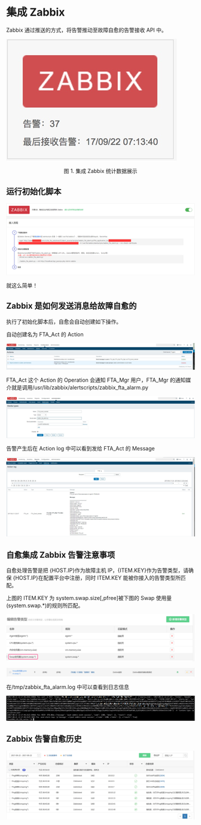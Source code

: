 # 集成 Zabbix

Zabbix 通过推送的方式，将告警推动至故障自愈的告警接收 API 中。

![-w228](../assets/15060385121293.jpg)
<center>图 1. 集成 Zabbix 统计数据展示</center>

## 运行初始化脚本

![](../assets/15060403024197.png)

就这么简单！

## Zabbix 是如何发送消息给故障自愈的

执行了初始化脚本后，自愈会自动创建如下操作。

自动创建名为 FTA_Act 的 Action

![](../assets/15060403626099.jpg)

FTA_Act 这个 Action 的 Operation 会通知 FTA_Mgr 用户，FTA_Mgr 的通知媒介就是调用/usr/lib/zabbix/alertscripts/zabbix_fta_alarm.py

![](../assets/15060409949390.jpg)

告警产生后在 Action log 中可以看到发给 FTA_Act 的 Message

![](../assets/15060403778865.jpg)

## 自愈集成 Zabbix 告警注意事项

自愈处理告警是把 {HOST.IP}作为故障主机 IP，{ITEM.KEY}作为告警类型，请确保 {HOST.IP}在配置平台中注册，同时 ITEM.KEY 能被你接入的告警类型所匹配。

上图的 ITEM.KEY 为 system.swap.size[,pfree]被下图的 Swap 使用量(system.swap.\*)的规则所匹配。

![](../assets/15060407047244.jpg)

![](../assets/15060408193567.jpg)

在/tmp/zabbix_fta_alarm.log 中可以查看到日志信息

![](../assets/15060409189531.jpg)

## Zabbix 告警自愈历史

![](../assets/15060131567224.jpg)
